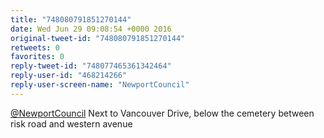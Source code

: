 ```yaml
---
title: "748080791851270144"
date: Wed Jun 29 09:08:54 +0000 2016
original-tweet-id: "748080791851270144"
retweets: 0
favorites: 0
reply-tweet-id: "748077465361342464"
reply-user-id: "468214266"
reply-user-screen-name: "NewportCouncil"
---
```

<a href="https://twitter.com/NewportCouncil">@NewportCouncil</a> Next to Vancouver Drive, below the cemetery between risk road and western avenue
